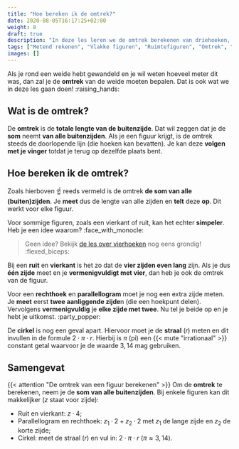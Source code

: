 ```yaml
---
title: "Hoe bereken ik de omtrek?"
date: 2020-08-05T16:17:25+02:00
weight: 8
draft: true
description: "In deze les leren we de omtrek berekenen van driehoeken, vierhoeken, cirkels..." 
tags: ["Metend rekenen", "Vlakke figuren", "Ruimtefiguren", "Omtrek", "Vierhoeken", "Cirkel", "Driehoeken",]
images: []
---
```

Als je rond een weide hebt gewandeld en je wil weten hoeveel meter dit was, dan zal je de **omtrek** van de weide moeten bepalen. Dat is ook wat we in deze les gaan doen! :raising_hands:

## Wat is de omtrek?
De **omtrek** is de **totale lengte van de buitenzijde**. Dat wil zeggen dat je de **som** neemt **van alle buitenzijden**. Als je een figuur krijgt, is de omtrek steeds de doorlopende lijn (die hoeken kan bevatten). Je kan deze **volgen met je vinger** totdat je terug op dezelfde plaats bent.

## Hoe bereken ik de omtrek?
Zoals hierboven :point_up: reeds vermeld is de omtrek **de som van alle (buiten)zijden**. Je **meet** dus de lengte van alle zijden en **telt** deze **op**. Dit werkt voor elke figuur.

Voor sommige figuren, zoals een vierkant of ruit, kan het echter **simpeler**. Heb je een idee waarom? :face_with_monocle:
> Geen idee? Bekijk [de les over vierhoeken](../vierhoeken) nog eens grondig! :flexed_biceps:

Bij een **ruit** en **vierkant** is het zo dat de **vier zijden even lang** zijn. Als je dus **één zijde** meet en je **vermenigvuldigt met vier**, dan heb je ook de omtrek van de figuur.

Voor een **rechthoek** en **parallellogram** moet je nog een extra zijde meten. Je **meet** eerst **twee aanliggende zijde**n (die een hoekpunt delen). Vervolgens **vermenigvuldig** je **elke zijde met twee**. Nu tel je beide op en je hebt je uitkomst. :party_popper:

De **cirkel** is nog een geval apart. Hiervoor moet je de **straal** ($r$) meten en dit invullen in de formule $2 \cdot \pi \cdot r$. Hierbij is $\pi$ (pi) een {{< mute "irrationaal" >}} constant getal waarvoor je de waarde $3,14$ mag gebruiken.

## Samengevat
{{< attention "De omtrek van een figuur berekenen" >}}
Om de **omtrek** te berekenen, neem je de **som van alle buitenzijden**. Bij enkele figuren kan dit makkelijker ($z$ staat voor zijde):
* Ruit en vierkant: $z \cdot 4$;
* Parallellogram en rechthoek: $z_{1} \cdot 2 + z_{2} \cdot 2$ met $z_{1}$ de lange zijde en $z_{2}$ de korte zijde;
* Cirkel: meet de straal ($r$) en vul in: $2 \cdot \pi \cdot r$ ($\pi \approx 3,14$).